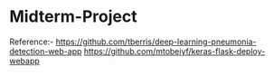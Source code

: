 # Midterm-Project

Reference:- 
https://github.com/tberris/deep-learning-pneumonia-detection-web-app
https://github.com/mtobeiyf/keras-flask-deploy-webapp
